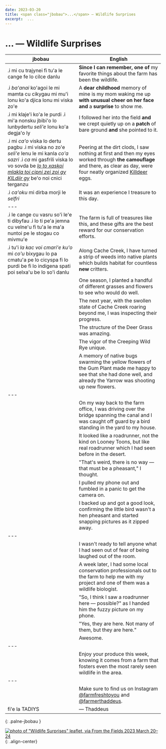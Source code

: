 ```yaml
---
date: 2023-03-20
title: <span class="jbobau">...</span> — Wildlife Surprises
excerpt:  ...
---
```


# <span class="jbobau">...</span> — Wildlife Surprises

| jbobau | English
|-|-
| .i mi cu trajynei fi tu'a le cange fe lo cilce danlu | **Since I can remember,** **one of** my favorite things about the farm has been the wildlife.
| .i *ba'anai* ko'agoi le mi mamta cu cikygau mi mu'i lonu ko'a djica lonu mi viska zo'e | A **dear childhood** memory of mine is my mom waking me up **with unusual cheer on her face and** a **surprise** to show me.
| .i mi klaje'i ko'a le purdi .i mi'a nonsku jbibi'o lo lunbydertu *seli'e* lonu ko'a degja'o ly | I followed her into the field **and** we crept quietly up on a **patch** of bare ground **and** she pointed to it.
| .i mi *ca'o* viska lo dertu pagbu .i mi viska no zo'e *seli'e* lenu le mi kanla *co'a sazri* .i *ca* mi gasfrili viska lo vo sovda be *[lo to xaskoi mlakla toi cipni zei zoi gy KILdiir gy][Killdeer]* be'o noi cnici terganzu | Peering at the dirt clods, I saw nothing at first and then my eyes worked through **the camouflage** and there, as clear as day, were four neatly organized [Killdeer] eggs.
| .i *ca'oku* mi dirba morji le *selfri* | It was an experience I treasure to this day.
|---
| .i le cange cu vasru so'i le'e ti dibyfau .i lo ti pe'a jemna cu velne'u fi tu'a le ma'a nuntoi pe le stogau co mivmu'e | The farm is full of treasures like this, and these gifts are the best reward for our conservation efforts.
| .i tu'i *la kac voi cmari'e ku'o* mi *co'u* bixygau lo pa cmatu'a pe lo cicyspa fi lo purdi be fi lo indigena spati poi selxa'u be lo so'i danlu | Along Cache Creek, I have turned a strip of weeds into native plants which builds habitat for countless **new** critters.
|  | One season, I planted a handful of different grasses and flowers to see who would do well.
|  | The next year, with the swollen state of Cache Creek roaring beyond me, I was inspecting their progress.
|  | The structure of the Deer Grass was amazing.
|  | The vigor of the Creeping Wild Rye unique.
|  | A memory of native bugs swarming the yellow flowers of the Gum Plant made me happy to see that she had done well, and already the Yarrow was shooting up new flowers.
|---
|  | On my way back to the farm office, I was driving over the bridge spanning the canal and I was caught off guard by a bird standing in the yard to my house.
|  | It looked like a roadrunner, not the kind on Looney Toons, but like real roadrunner which I had seen before in the desert.
|  | "That's weird, there is no way — that must be a pheasant," I thought.
|  | I pulled my phone out and fumbled in a panic to get the camera on.
|  | I backed up and got a good look, confirming the little bird wasn't a hen pheasant and started snapping pictures as it zipped away.
|---
|  | I wasn't ready to tell anyone what I had seen out of fear of being laughed out of the room.
|  | A week later, I had some local conservation professionals out to the farm to help me with my project and one of them was a wildlife biologist.
|  | "So, I think I saw a roadrunner here — possible?" as I handed him the fuzzy picture on my phone.
|  | "Yes, they are here. Not many of them, but they are here."
|  | Awesome.
|---
|  | Enjoy your produce this week, knowing it comes from a farm that fosters even the most rarely seen wildlife in the area.
|---
|  | Make sure to find us on Instagram [@farmfreshtoyou] and [@farmerthaddeus].
| fi'e la TADIYS | — Thaddeus
{: .palne-jbobau }

[![photo of "Wildlife Surprises" leaflet, via _From the Fields_ 2023 March 20–24](https://i.imgur.com/KUIv5j6.jpg)](https://i.imgur.com/KUIv5j6.jpg){: .align-center}

[@farmerthaddeus]: https://instagram.com/farmerthaddeus
[@farmfreshtoyou]: https://instagram.com/farmfreshtoyou
[Killdeer]: https://en.wikipedia.org/wiki/Killdeer
